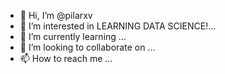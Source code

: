 - 👋 Hi, I’m @pilarxv
- 👀 I’m interested in LEARNING DATA SCIENCE!...
- 🌱 I’m currently learning ...
- 💞️ I’m looking to collaborate on ...
- 📫 How to reach me ...

<!---
pilarxv/pilarxv is a ✨ special ✨ repository because its `README.md` (this file) appears on your GitHub profile.
You can click the Preview link to take a look at your changes.
--->

